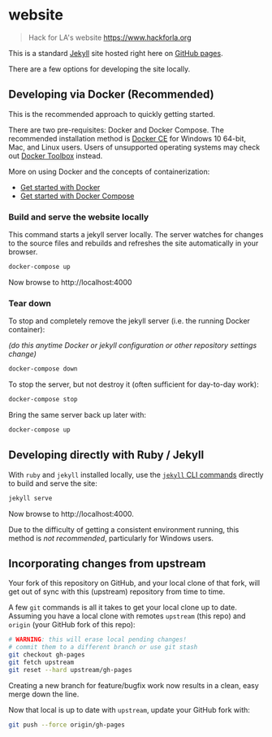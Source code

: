 # website

> Hack for LA's website https://www.hackforla.org

This is a standard [Jekyll][jekyll] site hosted right here on [GitHub pages][ghpages].

There are a few options for developing the site locally.

## Developing via Docker (Recommended)

This is the recommended approach to quickly getting started.

There are two pre-requisites: Docker and Docker Compose.
The recommended installation method is [Docker CE][dockerce] for Windows 10 64-bit,
Mac, and Linux users. Users of unsupported operating systems may check out [Docker Toolbox][dockertoolbox] instead.

More on using Docker and the concepts of containerization:

* [Get started with Docker][docker]
* [Get started with Docker Compose][dockercompose]

### Build and serve the website locally

This command starts a jekyll server locally. The server watches for changes to
the source files and rebuilds and refreshes the site automatically in your browser.

```bash
docker-compose up
```

Now browse to http://localhost:4000

### Tear down

To stop and completely remove the jekyll server (i.e. the running Docker container):

*(do this anytime Docker or jekyll configuration or other repository settings change)*

```bash
docker-compose down
```

To stop the server, but not destroy it (often sufficient for day-to-day work):

```bash
docker-compose stop
```

Bring the same server back up later with:

```bash
docker-compose up
```

## Developing directly with Ruby / Jekyll

With `ruby` and `jekyll` installed locally, use the [`jekyll` CLI commands][jekyllcli] directly to build and serve the site:

```bash
jekyll serve
```

Now browse to http://localhost:4000.

Due to the difficulty of getting a consistent environment running, this method is
*not recommended*, particularly for Windows users.

## Incorporating changes from upstream

Your fork of this repository on GitHub, and your local clone of that fork, will
get out of sync with this (upstream) repository from time to time.

A few `git` commands is all it takes to get your local clone up to date.
Assuming you have a local clone with remotes `upstream` (this repo) and `origin`
(your GitHub fork of this repo):

```bash
# WARNING: this will erase local pending changes!
# commit them to a different branch or use git stash
git checkout gh-pages
git fetch upstream
git reset --hard upstream/gh-pages
```

Creating a new branch for feature/bugfix work now results in a clean, easy merge
down the line.

Now that local is up to date with `upstream`, update your GitHub fork with:

```bash
git push --force origin/gh-pages
```

[dockerce]: https://docs.docker.com/install/#supported-platforms
[dockercompose]: https://docs.docker.com/compose/gettingstarted/
[docker]: https://docs.docker.com/get-started/
[dockertoolbox]: https://docs.docker.com/toolbox/overview/
[ghpages]: https://pages.github.com/
[jekyll]: https://jekyllrb.com
[jekyllcli]: https://jekyllrb.com/docs/usage/
